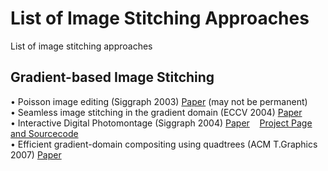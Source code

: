 # List of Image Stitching Approaches
List of image stitching approaches<br>

## Gradient-based Image Stitching
•	Poisson image editing (Siggraph 2003) [Paper](https://www.cs.virginia.edu/~connelly/class/2014/comp_photo/proj2/poisson.pdf) (may not be permanent)<br>
•	Seamless image stitching in the gradient domain (ECCV 2004) [Paper](http://webee.technion.ac.il/people/anat.levin/papers/blendingTR.pdf)<br>
•	Interactive Digital Photomontage (Siggraph 2004) [Paper](http://grail.cs.washington.edu/projects/photomontage/photomontage.pdf)&nbsp;&nbsp;&nbsp;&nbsp;[Project Page and Sourcecode](http://grail.cs.washington.edu/projects/photomontage/)<br>
•	Efficient gradient-domain compositing using quadtrees (ACM T.Graphics 2007) [Paper](http://www.agarwala.org/efficient_gdc/preprint.pdf)<br>

